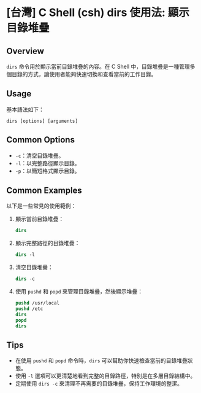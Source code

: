 # [台灣] C Shell (csh) dirs 使用法: 顯示目錄堆疊

## Overview
`dirs` 命令用於顯示當前目錄堆疊的內容。在 C Shell 中，目錄堆疊是一種管理多個目錄的方式，讓使用者能夠快速切換和查看當前的工作目錄。

## Usage
基本語法如下：
```
dirs [options] [arguments]
```

## Common Options
- `-c`：清空目錄堆疊。
- `-l`：以完整路徑顯示目錄。
- `-p`：以簡短格式顯示目錄。

## Common Examples
以下是一些常見的使用範例：

1. 顯示當前目錄堆疊：
   ```csh
   dirs
   ```

2. 顯示完整路徑的目錄堆疊：
   ```csh
   dirs -l
   ```

3. 清空目錄堆疊：
   ```csh
   dirs -c
   ```

4. 使用 `pushd` 和 `popd` 來管理目錄堆疊，然後顯示堆疊：
   ```csh
   pushd /usr/local
   pushd /etc
   dirs
   popd
   dirs
   ```

## Tips
- 在使用 `pushd` 和 `popd` 命令時，`dirs` 可以幫助你快速檢查當前的目錄堆疊狀態。
- 使用 `-l` 選項可以更清楚地看到完整的目錄路徑，特別是在多層目錄結構中。
- 定期使用 `dirs -c` 來清理不再需要的目錄堆疊，保持工作環境的整潔。